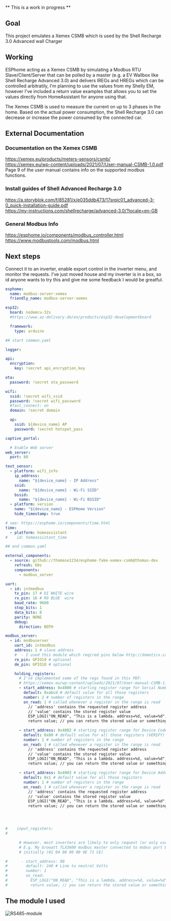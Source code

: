 ** This is a work in progress **

## Goal

This project emulates a Xemex CSMB which is used by the Shell Recharge 3.0 Advanced wall Charger

## Working

ESPhome acting as a Xemex CSMB by simulating a Modbus RTU Slave/Client/Server that can be polled by a master (e.g. a EV Wallbox like Shell Recharge Advanced 3.0) and delivers IREGs and HREGs which can be controlled arbitratily, I'm planning to use the values from my Shelly EM, however I've included a return value examples that allows you to set the values directly from HomeAssistant for anyone using that.

The Xemex CSMB is used to measure the current on up to 3 phases in the home. Based on the actual power consumption, the Shell Recharge 3.0 can decrease or increase the power consumed by the connected car.

## External Documentation

### Documentation on the Xemex CSMB

https://xemex.eu/products/meters-sensors/csmb/  
https://xemex.eu/wp-content/uploads/2021/07/User-manual-CSMB-1.0.pdf  
Page 9 of the user manual contains info on the supported modbus functions.

### Install guides of Shell Advanced Recharge 3.0

https://a.storyblok.com/f/85281/x/e035ddb473/17srqic01_advanced-3-0_quick-installation-guide.pdf  
https://my-instructions.com/shellrecharge/advanced-3.0/?locale=en-GB

### General Modbus Info

https://esphome.io/components/modbus_controller.html  
https://www.modbustools.com/modbus.html

## Next steps

Connect it to an inverter, enable export control in the inverter menu, and monitor the requests. I've just moved house and my inverter is in a box, so id anyone wants to try this and give me some feedback I would be greatful.

```yaml
esphome:
  name: modbus-server-xemex
  friendly_name: modbus-server-xemex

esp32:
  board: nodemcu-32s
  #https://www.az-delivery.de/en/products/esp32-developmentboard

  framework:
    type: arduino

## start common.yaml

logger:

api:
  encryption:
    key: !secret api_encryption_key

ota:
  password: !secret ota_password

wifi:
  ssid: !secret wifi_ssid
  password: !secret wifi_password
  #fast_connect: on
  domain: !secret domain

  ap:
    ssid: ${device_name} AP
    password: !secret hotspot_pass

captive_portal:

  # Enable Web server
web_server:
  port: 80

text_sensor:
  - platform: wifi_info
    ip_address:
      name: "${device_name} - IP Address"
    ssid:
      name: "${device_name} - Wi-Fi SSID"
    bssid:
      name: "${device_name} - Wi-Fi BSSID"
  - platform: version
    name: "${device_name} - ESPHome Version"
    hide_timestamp: true

# see: https://esphome.io/components/time.html
time:
  - platform: homeassistant
#    id: homeassistant_time

## end common.yaml

external_components:
  - source: github://thomase1234/esphome-fake-xemex-csmb@thomas-dev
    refresh: 60s
    components:
      - modbus_server

uart:
  - id: intmodbus
    tx_pin: 17 # DI WHITE wire
    rx_pin: 16 # RO BLUE  wire
    baud_rate: 9600
    stop_bits: 1
    data_bits: 8
    parity: NONE
    debug:
      direction: BOTH

modbus_server:
  - id: modbuserver
    uart_id: intmodbus
    address: 1 # slave address
    #  - I used this module which reqired pins below http://domoticx.com/wp-content/uploads/2018/01/RS485-module-shield.jpg
    re_pin: GPIO19 # optional
    de_pin: GPIO18 # optional

    holding_registers:
      # I've implemented some of the regs found in this PDF:
      # https://xemex.eu/wp-content/uploads/2021/07/User-manual-CSMB-1.0.pdf
      - start_address: 0x4000 # starting register range for Serial Number
        default: 0xabcd # default value for all those registers
        number: 2 # number of registers in the range
        on_read: | # called whenever a register in the range is read
          // 'address' contains the requested register address
          // 'value' contains the stored register value
          ESP_LOGI("ON_READ", "This is a lambda. address=%d, value=%d", address, value);
          return value; // you can return the stored value or something else.

      - start_address: 0x4002 # starting register range for Device Code
        default: 0x00 # default value for all those registers (VERIFY)
        number: 1 # number of registers in the range
        on_read: | # called whenever a register in the range is read
          // 'address' contains the requested register address
          // 'value' contains the stored register value
          ESP_LOGI("ON_READ", "This is a lambda. address=%d, value=%d", address, value);
          return value; // you can return the stored value or something else.

      - start_address: 0x4003 # starting register range for Device Address
        default: 0x1 # default value for all those registers
        number: 1 # number of registers in the range
        on_read: | # called whenever a register in the range is read
          // 'address' contains the requested register address
          // 'value' contains the stored register value
          ESP_LOGI("ON_READ", "This is a lambda. address=%d, value=%d", address, value);
          return value; // you can return the stored value or something else.




#    input_registers:
# 

      # However, most inverters are likely to only request (or only use) certain values.
      # E.g. My Growatt TLX3600 modbus master connected to mobus port B, requests first 14 regs
      # initially (01 04 00 00 00 0E 71 CE)

#      - start_address: 00
#        default: 240 # Line to neutral Volts
#        number: 1
#        on_read:
#          ESP_LOGI("ON_READ", "This is a lambda. address=%d, value=%d", address, value);
#          return value; // you can return the stored value or something else.
```

## The module I used

![RS485-module](https://raw.githubusercontent.com/thomase1234/esphome-fake-xemex-csmb/thomas-dev/pictures/RS485_Adapter.jpg)

